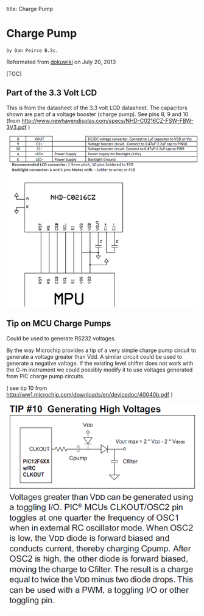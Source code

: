 title: Charge Pump

# Charge Pump
    by Dan Peirce B.Sc. 

Reformated from [dokuwiki](danpeirce.net46.net/dokuwiki/doku?=charge_pump) on July 20, 2013

[TOC]

## Part of the 3.3 Volt LCD

This is from the datasheet of the 3.3 volt LCD datasheet. The capacitors shown
are part of a voltage booster (charge pump). See pins 8, 9 and 10 (from
<http://www.newhavendisplay.com/specs/NHD-C0216CZ-FSW-FBW-3V3.pdf> )

![](charge_pump/lcdchargepump.png)

## Tip on MCU Charge Pumps

Could be used to generate RS232 voltages.

By the way Microchip provides a tip of a very simple charge pump circuit to
generate a voltage greater than Vdd. A similar circuit could be used to
generate a negative voltage. If the existing level shifter does not work with
the G-m instrument we could possibly modify it to use voltages generated from
PIC charge pump circuits.

( see tip 10 from <http://ww1.microchip.com/downloads/en/devicedoc/40040b.pdf>
)

![](charge_pump/mcuchargepump.png)

